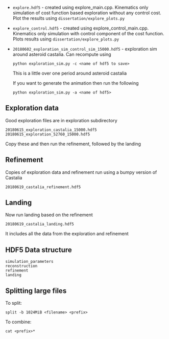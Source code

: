 * `explore.hdf5` - created using explore_main.cpp. Kinematics only simulation of cost function based 
exploration without any control cost. Plot the results using `dissertation/explore_plots.py`
* `explore_control.hdf5` - created using explore_control_main.cpp. Kinematics only simulation with control
component of the cost function. Plots results using `dissertation/explore_plots.py`
* `20180602_exploration_sim_control_sim_15000.hdf5` - exploration sim around asteroid castalia. Can recompute using 

    ~~~
    python exploration_sim.py -c <name of hdf5 to save>
    ~~~

    This is a little over one period around asteroid castalia

    If you want to generate the animation then run the following

    ~~~
    python exploration_sim.py -a <name of hdf5>
    ~~~

## Exploration data

Good exploration files are in exploration subdirectory

~~~
20180615_exploration_castalia_15000.hdf5
20180615_exploration_52760_15000.hdf5
~~~

Copy these and then run the refinement, followed by the landing

## Refinement

Copies of exploration data and refinement run using a bumpy version of Castalia

~~~
20180619_castalia_refinement.hdf5
~~~

## Landing

Now run landing based on the refinement

~~~
20180619_castalia_landing.hdf5
~~~

It includes all the data from the exploration and refinement

## HDF5 Data structure

~~~
simulation_parameters
reconstruction
refinement
landing

~~~
## Splitting large files

To split:

~~~
split -b 1024MiB <filename> <prefix>
~~~

To combine:

~~~
cat <prefix>* 
~~~

